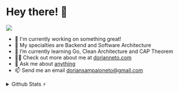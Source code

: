 # Hey there! 👋

![](https://komarev.com/ghpvc/?username=dorianneto)

- 🔭 I'm currently working on something great!
- 🚀 My specialties are Backend and Software Architecture
- 🌱 I’m currently learning Go, Clean Architecture and CAP Theorem
- 👨‍💻 Check out more about me at [dorianneto.com](https://www.dorianneto.com)
- 💬 Ask me about [anything](https://github.com/dorianneto/dorianneto/issues/new)
- 📫 Send me an email doriansampaioneto@gmail.com

<details>
  <summary>Github Stats ⚡</summary>
  
  ![Dorian's GitHub stats](https://github-readme-stats.vercel.app/api?username=dorianneto&show_icons=true&theme=dracula&line_height=20)
  [![Top Langs](https://github-readme-stats.vercel.app/api/top-langs/?username=dorianneto&layout=compact&theme=dracula)](https://github.com/anuraghazra/github-readme-stats)
</details>

<!---
dorianneto/dorianneto is a ✨ special ✨ repository because its `README.md` (this file) appears on your GitHub profile.
You can click the Preview link to take a look at your changes.
--->

